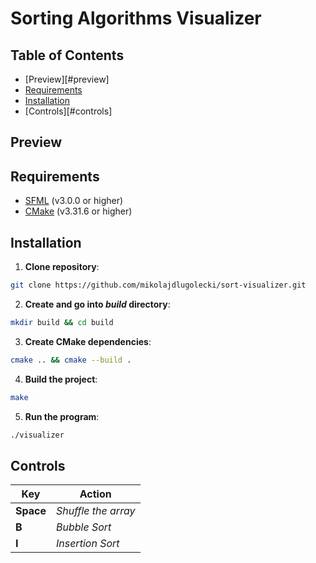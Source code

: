 # Sorting Algorithms Visualizer


## Table of Contents
* [Preview][#preview]
* [Requirements](#requirements)
* [Installation](#installation)
* [Controls][#controls]

## Preview

## Requirements
* [SFML](https://www.sfml-dev.org/) (v3.0.0 or higher)
* [CMake](https://cmake.org) (v3.31.6 or higher)

## Installation
1. **Clone repository**:
```bash
git clone https://github.com/mikolajdlugolecki/sort-visualizer.git
```
2. **Create and go into _build_ directory**:
```bash
mkdir build && cd build
```
3. **Create CMake dependencies**:
```bash
cmake .. && cmake --build .
```
4. **Build the project**:
```bash
make
```
5. **Run the program**:
```bash
./visualizer
```

## Controls
| **Key**   | **Action**           |
| --------- | -------------------- |
| **Space** | _Shuffle the array_  |
| **B**     | _Bubble Sort_        |
| **I**     | _Insertion Sort_     |
